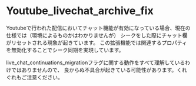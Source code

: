 # Youtube_livechat_archive_fix

Youtubeで行われた配信においてチャット機能が有効になっている場合、現在の仕様では（環境によるものかはわかりませんが）
シークをした際にチャット欄がリセットされる現象が起きています。
この拡張機能では関連するプロパティを無効化することでシーク同期を実現しています。

live_chat_continuations_migrationフラグに関する動作をすべて理解しているわけではありませんので、
良からぬ不具合が起きている可能性があります。くれぐれもご注意ください。
